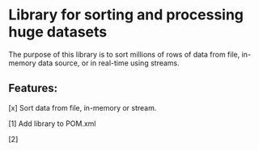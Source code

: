 # Library for sorting and processing huge datasets

The purpose of this library is to sort millions of rows of data from file, in-memory data source, or in real-time using streams. 

## Features: 

[x] Sort data from file, in-memory or stream.

[1] Add library to POM.xml

[2]  